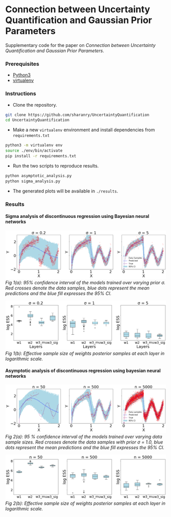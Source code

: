 # Connection between Uncertainty Quantification and Gaussian Prior Parameters

Supplementary code for the paper on *Connection between Uncertainty Quantification and Gaussian Prior Parameters*.

### Prerequisites
 - [Python3](https://www.python.org/download/releases/3.0/)
 - [virtualenv](https://packaging.python.org/guides/installing-using-pip-and-virtual-environments/)

### Instructions

 - Clone the repository.
 ```bash
git clone https://github.com/sharanry/UncertaintyQuantification
cd UncertaintyQuantification
 ```
 - Make a new `virtualenv` environment and install dependencies from `requirements.txt`
 ```bash
python3 -m virtualenv env
source ./env/bin/activate
pip install -r requirements.txt
 ```
 - Run the two scripts to reproduce results.
 ```bash
 python asymptotic_analysis.py
 python sigma_analysis.py
 ``` 
 - The generated plots will be available in `./results`.
 
### Results

#### Sigma analysis of discontinuous regression using Bayesian neural networks
![](./images/sigma_ci.png)
*Fig 1(a): 95% confidence interval of the models trained over varying prior σ. Red crosses denote the data samples, blue dots represent the mean predictions and the blue fill expresses the 95% CI.*

![](./images/sigma_ess.png)
*Fig 1(b): Effective sample size of weights posterior samples at each layer in logarithmic scale.*

#### Asymptotic analysis of discontinuous regression using bayesian neural networks
![](./images/asymp_ci.png)
*Fig 2(a): 95
% confidence interval of the models trained over varying data sample sizes. Red crosses denote the data samples with prior σ = 1.0, blue dots represent the mean predictions and the blue fill expresses the 95% CI.*

![](./images/asymp_ess.png)
*Fig 2(b): Effective sample size of weights posterior samples at each layer in logarithmic scale.*

